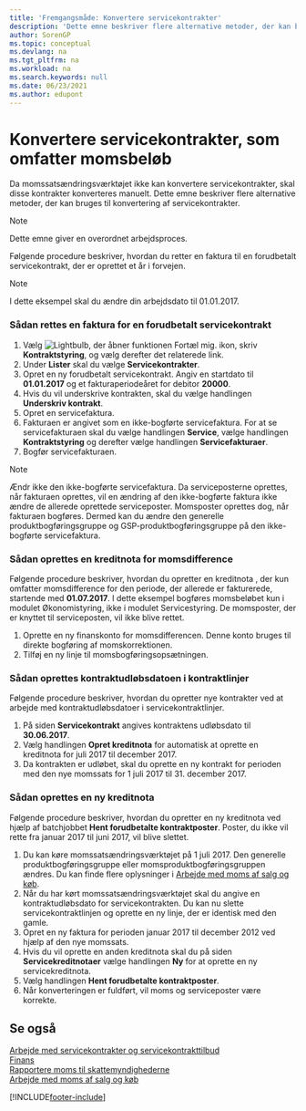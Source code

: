 ```yaml
---
title: 'Fremgangsmåde: Konvertere servicekontrakter'
description: 'Dette emne beskriver flere alternative metoder, der kan bruges til konvertering af servicekontrakter, der omfatter momsbeløb.'
author: SorenGP
ms.topic: conceptual
ms.devlang: na
ms.tgt_pltfrm: na
ms.workload: na
ms.search.keywords: null
ms.date: 06/23/2021
ms.author: edupont
---
```

# <a name="convert-service-contracts-that-include-vat-amounts"></a><a name="convert-service-contracts-that-include-vat-amounts"></a>Konvertere servicekontrakter, som omfatter momsbeløb
Da momssatsændringsværktøjet ikke kan konvertere servicekontrakter, skal disse kontrakter konverteres manuelt. Dette emne beskriver flere alternative metoder, der kan bruges til konvertering af servicekontrakter.  

> [!NOTE]  
>  Dette emne giver en overordnet arbejdsproces.  

 Følgende procedure beskriver, hvordan du retter en faktura til en forudbetalt servicekontrakt, der er oprettet et år i forvejen.  

> [!NOTE]  
>  I dette eksempel skal du ændre din arbejdsdato til 01.01.2017.  

### <a name="to-correct-an-invoice-for-a-prepaid-service-contract"></a><a name="to-correct-an-invoice-for-a-prepaid-service-contract"></a>Sådan rettes en faktura for en forudbetalt servicekontrakt
1. Vælg ![Lightbulb, der åbner funktionen Fortæl mig.](media/ui-search/search_small.png "Fortæl mig, hvad du vil foretage dig") ikon, skriv **Kontraktstyring**, og vælg derefter det relaterede link.  
2. Under **Lister** skal du vælge **Servicekontrakter**.  
3. Opret en ny forudbetalt servicekontrakt. Angiv en startdato til **01.01.2017** og et fakturaperiodeåret for debitor **20000**.  
4. Hvis du vil underskrive kontrakten, skal du vælge handlingen **Underskriv kontrakt**.  
5. Opret en servicefaktura.
6. Fakturaen er angivet som en ikke-bogførte servicefaktura. For at se servicefakturaen skal du vælge handlingen **Service**, vælge handlingen **Kontraktstyring** og derefter vælge handlingen **Servicefakturaer**.  
7. Bogfør servicefakturaen.  

> [!NOTE]  
>  Ændr ikke den ikke-bogførte servicefaktura. Da serviceposterne oprettes, når fakturaen oprettes, vil en ændring af den ikke-bogførte faktura ikke ændre de allerede oprettede serviceposter. Momsposter oprettes dog, når fakturaen bogføres. Dermed kan du ændre den generelle produktbogføringsgruppe og GSP-produktbogføringsgruppe på den ikke-bogførte servicefaktura.  

### <a name="to-create-a-credit-memo-for-vat-difference"></a><a name="to-create-a-credit-memo-for-vat-difference"></a>Sådan oprettes en kreditnota for momsdifference
Følgende procedure beskriver, hvordan du opretter en kreditnota , der kun omfatter momsdifference for den periode, der allerede er fakturerede, startende med **01.07.2017**. I dette eksempel bogføres momsbeløbet kun i modulet Økonomistyring, ikke i modulet Servicestyring. De momsposter, der er knyttet til serviceposten, vil ikke blive rettet.  

1. Oprette en ny finanskonto for momsdifferencen. Denne konto bruges til direkte bogføring af momskorrektionen.  
2. Tilføj en ny linje til momsbogføringsopsætningen.  

### <a name="to-create-contract-expiration-dates-in-contract-lines"></a><a name="to-create-contract-expiration-dates-in-contract-lines"></a>Sådan oprettes kontraktudløbsdatoen i kontraktlinjer
Følgende procedure beskriver, hvordan du opretter nye kontrakter ved at arbejde med kontraktudløbsdatoer i servicekontraktlinjer.  

1. På siden **Servicekontrakt** angives kontraktens udløbsdato til **30.06.2017**.  
2. Vælg handlingen **Opret kreditnota** for automatisk at oprette en kreditnota for juli 2017 til december 2017.  
3. Da kontrakten er udløbet, skal du oprette en ny kontrakt for perioden med den nye momssats for 1 juli 2017 til 31. december 2017.  

### <a name="to-create-a-new-credit-memo"></a><a name="to-create-a-new-credit-memo"></a>Sådan oprettes en ny kreditnota
Følgende procedure beskriver, hvordan du opretter en ny kreditnota ved hjælp af batchjobbet **Hent forudbetalte kontraktposter**. Poster, du ikke vil rette fra januar 2017 til juni 2017, vil blive slettet.  

1. Du kan køre momssatsændringsværktøjet på 1 juli 2017. Den generelle produktbogføringsgruppe eller momsproduktbogføringsgruppen ændres. Du kan finde flere oplysninger i [Arbejde med moms af salg og køb](finance-work-with-vat.md).  
2. Når du har kørt momssatsændringsværktøjet skal du angive en kontraktudløbsdato for servicekontrakten. Du kan nu slette servicekontraktlinjen og oprette en ny linje, der er identisk med den gamle.  
3. Opret en ny faktura for perioden januar 2017 til december 2012 ved hjælp af den nye momssats.  
4. Hvis du vil oprette en anden kreditnota skal du på siden **Servicekreditnotaer** vælge handlingen **Ny** for at oprette en ny servicekreditnota.  
5. Vælg handlingen **Hent forudbetalte kontraktposter**.  
6. Når konverteringen er fuldført, vil moms og serviceposter være korrekte.  

## <a name="see-also"></a><a name="see-also"></a>Se også
[Arbejde med servicekontrakter og servicekontrakttilbud](service-how-to-create-service-contracts-and-service-contract-quotes.md)  
[Finans](finance.md)  
[Rapportere moms til skattemyndighederne](finance-how-report-vat.md)  
[Arbejde med moms af salg og køb](finance-work-with-vat.md)  


[!INCLUDE[footer-include](includes/footer-banner.md)]
